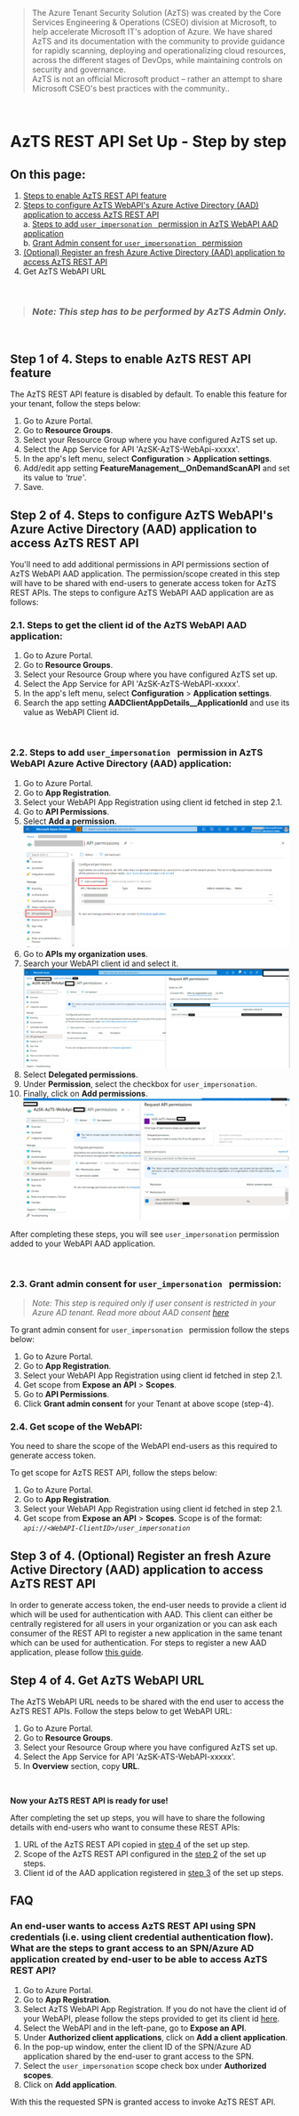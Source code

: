 > The Azure Tenant Security Solution (AzTS) was created by the Core Services Engineering & Operations (CSEO) division at Microsoft, to help accelerate Microsoft IT's adoption of Azure. We have shared AzTS and its documentation with the community to provide guidance for rapidly scanning, deploying and operationalizing cloud resources, across the different stages of DevOps, while maintaining controls on security and governance.
<br>AzTS is not an official Microsoft product – rather an attempt to share Microsoft CSEO's best practices with the community..

<br/>

# AzTS REST API Set Up - Step by step

##  On this page:

1. [Steps to enable AzTS REST API feature](./Set%20up.md#step-1-of-3-enable-azts-rest-api-feature)
2. [Steps to configure AzTS WebAPI's Azure Active Directory (AAD) application to access AzTS REST API](./Set%20up.md#step-2-of-3-steps-to-configure-azts-webapis-azure-active-directory-aad-application-to-access-azts-rest-api) <br>
 a. [Steps to add `user_impersonation ` permission in AzTS WebAPI AAD application](./Set%20up.md#22-steps-to-add-user_impersonation--permission-in-azts-webapi-azure-active-directory-aad-application)<br>
 b. [Grant Admin consent for `user_impersonation ` permission](./Set%20up.md#23-grant-admin-consent-for-user_impersonation--permission)
3. [(Optional) Register an fresh Azure Active Directory (AAD) application to access AzTS REST API](./Set%20up.md#step-3-of-3-optional-register-an-fresh-azure-active-directory-aad-application-to-access-azts-rest-api)
4. Get AzTS WebAPI URL

<br> 

> ###  _Note: This step has to be performed by AzTS Admin Only._

<br>

## **Step 1 of 4.** Steps to enable AzTS REST API feature

The AzTS REST API feature is disabled by default. To enable this feature for your tenant, follow the steps below:

1. Go to Azure Portal.
2. Go to **Resource Groups**.
3. Select your Resource Group where you have configured AzTS set up.
4. Select the App Service for API 'AzSK-AzTS-WebApi-xxxxx'.
5. In the app's left menu, select **Configuration** > **Application settings**.
6. Add/edit app setting **FeatureManagement__OnDemandScanAPI** and set its value to _'true'_.
7. Save.

## **Step 2 of 4.** Steps to configure AzTS WebAPI's Azure Active Directory (AAD) application to access AzTS REST API 

You'll need to add additional permissions in API permissions section of AzTS WebAPI AAD application. The permission/scope created in this step will have to be shared with end-users to generate access token for AzTS REST APIs. The steps to configure AzTS WebAPI AAD application are as follows: 

### **2.1. Steps to get the client id of the AzTS WebAPI AAD application:**
1. Go to Azure Portal.
2. Go to **Resource Groups**.
3. Select your Resource Group where you have configured AzTS set up.
4. Select the App Service for API 'AzSK-AzTS-WebAPI-xxxxx'.
5. In the app's left menu, select **Configuration** > **Application settings**.
6. Search the app setting **AADClientAppDetails__ApplicationId** and use its value as WebAPI Client id.

<br>

### **2.2. Steps to add `user_impersonation ` permission in AzTS WebAPI Azure Active Directory (AAD) application:**

1. Go to Azure Portal.
2. Go to **App Registration**.
3. Select your WebAPI App Registration using client id fetched in step 2.1.
4. Go to **API Permissions**.
5. Select **Add a permission**.
![Add API Permission](../Images/07_AppRegistration_Grant_API_Permission.png)
6. Go to **APIs my organization uses**.
7. Search your WebAPI client id and select it.
![Add API Permission](../Images/07_AppRegistration_API_Permission.png)
8. Select **Delegated permissions**.
9. Under **Permission**, select the checkbox for `user_impersonation`.
10. Finally, click on **Add permissions**.
![Add API Permission](../Images/07_AppRegistration_Add_API_Permission.png)

After completing these steps, you will see `user_impersonation` permission added to your WebAPI AAD application.

<br>

### **2.3. Grant admin consent for `user_impersonation ` permission:**

> _Note: This step is required only if user consent is restricted in your Azure AD tenant. Read more about AAD consent [here](https://docs.microsoft.com/en-us/azure/active-directory/manage-apps/configure-user-consent?tabs=azure-portal)_

To grant admin consent for `user_impersonation ` permission follow the steps below:
1. Go to Azure Portal.
2. Go to **App Registration**.
3. Select your WebAPI App Registration using client id fetched in step 2.1.
4. Get scope from **Expose an API** > **Scopes**.
5. Go to **API Permissions**.
6. Click **Grant admin consent** for your Tenant at above scope (step-4).

### **2.4. Get scope of the WebAPI:**

You need to share the scope of the WebAPI end-users as this required to generate access token.

To get scope for AzTS REST API, follow the steps below:
1. Go to Azure Portal.
2. Go to **App Registration**.
3. Select your WebAPI App Registration using client id fetched in step 2.1.
4. Get scope from **Expose an API** > **Scopes**. Scope is of the format: _`api://<WebAPI-ClientID>/user_impersonation `_

## **Step 3 of 4.** (Optional) Register an fresh Azure Active Directory (AAD) application to access AzTS REST API

In order to generate access token, the end-user needs to provide a client id which will be used for authentication with AAD. This client can either be centrally registered for all users in your organization or you can ask each consumer of the REST API to register a new application in the same tenant which can be used for authentication. For steps to register a new AAD application, please follow [this guide](https://docs.microsoft.com/en-us/azure/active-directory/develop/quickstart-register-app#register-an-application).

## **Step 4 of 4.** Get AzTS WebAPI URL

The AzTS WebAPI URL needs to be shared with the end user to access the AzTS REST APIs. Follow the steps below to get WebAPI URL:

1. Go to Azure Portal.
2. Go to **Resource Groups**.
3. Select your Resource Group where you have configured AzTS set up.
4. Select the App Service for API 'AzSK-ATS-WebAPI-xxxxx'.
5. In **Overview** section, copy **URL**.

<br>

**Now your AzTS REST API is ready for use!**

After completing the set up steps, you will have to share the following details with end-users who want to consume these REST APIs:
1. URL of the AzTS REST API copied in [step 4](./Set%20up.md#step-4-of-4-get-azts-webapi-url) of the set up step.
2. Scope of the AzTS REST API configured in the [step 2](./Set%20up.md#step-2-of-3-steps-to-configure-azts-webapis-azure-active-directory-aad-application-to-access-azts-rest-api) of the set up steps.
3. Client id of the AAD application registered in [step 3](./Set%20up.md#step-3-of-3-optional-register-an-fresh-azure-active-directory-aad-application-to-access-azts-rest-api) of the set up steps.


## FAQ


### **An end-user wants to access AzTS REST API using SPN credentials (i.e. using client credential authentication flow). What are the steps to grant access to an SPN/Azure AD application created by end-user to be able to access AzTS REST API?**

1. Go to Azure Portal.
2. Go to **App Registration**.
3. Select AzTS WebAPI App Registration. If you do not have the client id of your WebAPI, please follow the steps provided to get its client id [here](./Set%20up.md#step-4-of-4-get-azts-webapi-url). 
4. Select the WebAPI and in the left-pane, go to **Expose an API**.
5. Under **Authorized client applications**, click on **Add a client application**.
6. In the pop-up window, enter the client ID of the SPN/Azure AD application shared by the end-user to grant access to the SPN. 
6. Select the `user_impersonation` scope check box under **Authorized scopes**.
7. Click on **Add application**.

With this the requested SPN is granted access to invoke AzTS REST API.